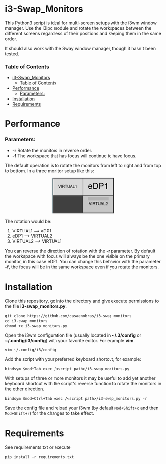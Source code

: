 # i3-Swap_Monitors

This Python3 script is ideal for multi-screen setups with the i3wm window manager.
Use the i3ipc module and rotate the workspaces between the different screens regardless of their positions
and keeping them in the same order.  

It should also work with the Sway window manager, though it hasn't been tested.

### Table of Contents
- [i3-Swap_Monitors](#i3-swap_monitors)
    - [Table of Contents](#table-of-contents)
- [Performance](#performance)
    - [Parameters:](#parameters)
- [Installation](#installation)
- [Requirements](#requirements)

# Performance

### Parameters:
+ **-r**    Rotate the monitors in reverse order.
+ **-f**    The workspace that has focus will continue to have focus.

The default operation is to rotate the monitors from left to right and from top to bottom.
In a three monitor setup like this:

<p align="center">
<img src="images/../Images/Monitor_config1.png" 
        width="200"
        style="float: left: margin-right:
        10px;" />
</p>

The rotation would be:
1. VIRTUAL1 --> eDP1
2. eDP1 --> VIRTUAL2
3. VIRTUAL2 --> VIRTUAL1

You can reverse the direction of rotation with the **-r** parameter.
By default the workspace with focus will always be the one visible on the primary monitor, in this case eDP1.
You can change this behavior with the parameter **-f**, the focus will be in the same workspace even if you rotate the monitors.  


# Installation

Clone this repository, go into the directory and give execute permissions to the file **i3-swap_monitors.py**.

~~~
git clone https://github.com/casaenobras/i3-swap_monitors
cd i3-swap_monitors
chmod +x i3-swap_monitors.py
~~~

Open the i3wm configuration file (usually located in **~/.3/config** or **~/.config/i3/config**) with your favorite editor. For example **vim**.  
~~~
vim ~/.config/i3/config
~~~

Add the script with your preferred keyboard shortcut, for example:
~~~
bindsym $mod+Tab exec /<script path>/i3-swap_monitors.py
~~~ 

With setups of three or more monitors it may be useful to add yet another keyboard shortcut with the script's reverse function to rotate the monitors in the other direction.

~~~
bindsym $mod+Ctrl+Tab exec /<script path>/i3-swap_monitors.py -r
~~~  

Save the config file and reload your i3wm (by default `Mod+Shift+c` and then `Mod+Shift+r`) for the changes to take effect. 

# Requirements

See requirements.txt or execute

~~~
pip install -r requirements.txt
~~~